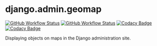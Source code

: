 # django.admin.geomap
[![GitHub Workflow Status](https://img.shields.io/github/workflow/status/vb64/django.admin.geomap/geomap-pep257?label=Pep257&style=plastic)](https://github.com/vb64/django.admin.geomap/actions?query=workflow%3Ageomap-pep257)
[![GitHub Workflow Status](https://img.shields.io/github/workflow/status/vb64/django.admin.geomap/geomap-tests?label=Django%203.2.5&style=plastic)](https://github.com/vb64/django.admin.geomap/actions?query=workflow%3Ageomap-tests)
[![Codacy Badge](https://app.codacy.com/project/badge/Grade/d565c3a3d78e4e198f35688432a741eb)](https://www.codacy.com/gh/vb64/django.admin.geomap/dashboard?utm_source=github.com&amp;utm_medium=referral&amp;utm_content=vb64/django.admin.geomap&amp;utm_campaign=Badge_Grade)
[![Codacy Badge](https://app.codacy.com/project/badge/Coverage/d565c3a3d78e4e198f35688432a741eb)](https://www.codacy.com/gh/vb64/django.admin.geomap/dashboard?utm_source=github.com&utm_medium=referral&utm_content=vb64/django.admin.geomap&utm_campaign=Badge_Coverage)

Displaying objects on maps in the Django administration site.
